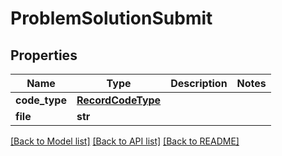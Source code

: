 # ProblemSolutionSubmit

## Properties
Name | Type | Description | Notes
------------ | ------------- | ------------- | -------------
**code_type** | [**RecordCodeType**](RecordCodeType.md) |  | 
**file** | **str** |  | 

[[Back to Model list]](../README.md#documentation-for-models) [[Back to API list]](../README.md#documentation-for-api-endpoints) [[Back to README]](../README.md)

